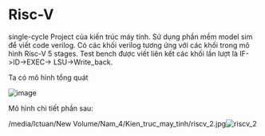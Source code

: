 # Risc-V
single-cycle
 Project của kiến trúc máy tính.
 Sử dụng phần mềm model sim để viết code verilog. Có các khối verilog tương ứng với các khối trong mô hình Risc-V 5 stages. Test bench được viết liên kết các khối lần lượt là IF->ID->EXEC-> LSU->Write_back.
 
 Ta có mô hình tổng quát

![image](https://user-images.githubusercontent.com/57483581/124092645-48af0c80-da81-11eb-9677-41bd5d98f104.png)

Mô hình chi tiết phần sau:

/media/lctuan/New Volume/Nam_4/Kien_truc_may_tinh/riscv_2.jpg![riscv_2](https://user-images.githubusercontent.com/57483581/124092840-7ac06e80-da81-11eb-9d03-f2b75ba7a82f.jpg)



